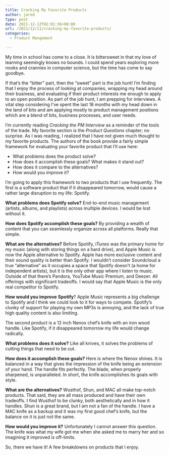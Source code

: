 ```yaml
---
title: Cracking My Favorite Products
author: jared
type: post
date: 2021-12-12T02:01:36+00:00
url: /2021/12/11/cracking-my-favorite-products/
categories:
  - Product Mangement

---
```

My time in school has come to a close. It is bittersweet in that my love of learning seemingly knows no bounds. I could spend years exploring more nooks and crannies in computer science, but the time has come to say goodbye.

If that&#8217;s the &#8220;bitter&#8221; part, then the &#8220;sweet&#8221; part is the job hunt! I&#8217;m finding that I enjoy the process of looking at companies, wrapping my head around their business, and evaluating if their product interests me enough to apply to an open position. As part of the job hunt, I am prepping for interviews. A vital step considering I&#8217;ve spent the last 18 months with my head down in the land of bits and am applying mostly to product management positions which are a blend of bits, business processes, and user needs. 

<!--more-->

I&#8217;m currently reading _Cracking the PM Interview_ as a reminder of the tools of the trade. My favorite section is the _Product Questions_ chapter; no surprise. As I was reading, I realized that I have not given much thought to my favorite products. The authors of the book provide a fairly simple framework for evaluating your favorite product that I&#8217;ll use here: 

  * What problems does the product solve?
  * How does it accomplish these goals? What makes it stand out?
  * How does it compare to the alternatives?
  * How would you improve it?

I&#8217;m going to apply this framework to two products that I use frequently. The first is a software product that if it disappeared tomorrow, would cause a rather large disruption to my life: Spotify. 

**What problems does Spotify solve?** End-to-end music management (artists, albums, and playlists) across multiple devices. I would be lost without it. 

**How does Spotify accomplish these goals?** By providing a wealth of content that you can seamlessly organize across all platforms. Really that simple. 

**What are the alternatives?** Before Spotify, iTunes was the primary home for my music (along with storing things on a hard drive), and Apple Music is now the Apple alternative to Spotify. Apple has more exclusive content and their sound quality is better than Spotify. I wouldn&#8217;t consider Soundcloud a true &#8220;alternative&#8221; as it occupies a space that Spotify doesn&#8217;t (a home for independent artists), but it is the only other app where I listen to music. Outside of that there&#8217;s Pandora, YouTube Music Premium, and Deezer. All offerings with significant tradeoffs. I would say that Apple Music is the only real competitor to Spotify. 

**How would you improve** **Spotify**? Apple Music represents a big challenge to Spotify and I think we could look to it for ways to compete. Spotify&#8217;s clunky of support for playing my own MP3s is annoying, and the lack of true high quality content is also limiting.

The second product is a 12 inch Nenox chef&#8217;s knife with an iron wood handle. Like Spotify, if it disappeared tomorrow my life would change radically.

**What problems does it solve?** Like all knives, it solves the problems of cutting things that need to be cut. 

**How does it accomplish these goals?** Here is where the Nenox shines. It is balanced in a way that gives the impression of the knife being an extension of your hand. The handle fits perfectly. The blade, when properly sharpened, is unparalleled. In short, the knife accomplishes its goals with style. 

**What are the alternatives?** Wusthof, Shun, and MAC all make top-notch products. That said, they are all mass produced and have their own tradeoffs. I find Wusthof to be clunky, both aesthetically and in how it handles. Shun is a great brand, but I am not a fan of the handle. I have a MAC knife as a backup and it was my first good chef&#8217;s knife, but the balance on it is just not the same. 

**How would you improve it?** Unfortunately I cannot answer this question. The knife was what my wife got me when she asked me to marry her and so imagining it improved is off-limits. 

So, there we have it! A few breakdowns on products that I enjoy.